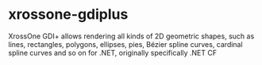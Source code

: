 # xrossone-gdiplus
XrossOne GDI+ allows rendering all kinds of 2D geometric shapes, such as lines, rectangles, polygons, ellipses, pies, Bézier spline curves, cardinal spline curves and so on for .NET, originally specifically .NET CF
